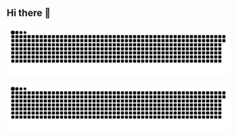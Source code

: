 ## Hi there 👋

![snake_dark](https://github.com/yangxiaobinhaoshuai/yangxiaobinhaoshuai/blob/output/github-contribution-grid-snake.svg#gh-dark-mode-only)

![snake_light](https://github.com/yangxiaobinhaoshuai/yangxiaobinhaoshuai/blob/output/github-contribution-grid-snake.svg#gh-light-mode-only)

<!--
**yangxiaobinhaoshuai/yangxiaobinhaoshuai** is a ✨ _special_ ✨ repository because its `README.md` (this file) appears on your GitHub profile.

Here are some ideas to get you started:

- 🔭 I’m currently working on ...
- 🌱 I’m currently learning ...
- 👯 I’m looking to collaborate on ...
- 🤔 I’m looking for help with ...
- 💬 Ask me about ...
- 📫 How to reach me: ...
- 😄 Pronouns: ...
- ⚡ Fun fact: ...
-->
